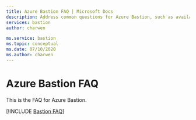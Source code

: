 ```yaml
---
title: Azure Bastion FAQ | Microsoft Docs
description: Address common questions for Azure Bastion, such as availability, how many concurrent sessions are supported, issues around configuration, and pricing.
services: bastion
author: charwen

ms.service: bastion
ms.topic: conceptual
ms.date: 07/10/2020
ms.author: charwen
---
```

# Azure Bastion FAQ

This is the FAQ for Azure Bastion.

[!INCLUDE [Bastion FAQ](../../includes/bastion-faq-include.md)]
